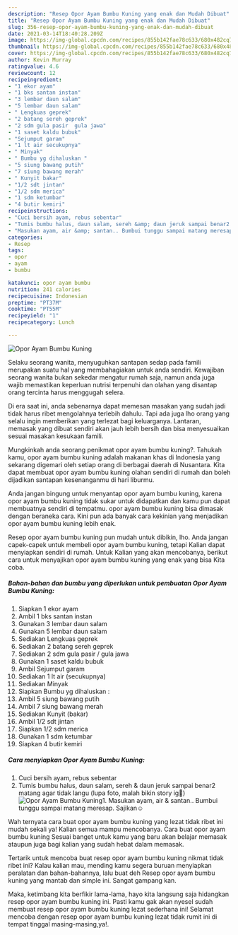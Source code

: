 ```yaml
---
description: "Resep Opor Ayam Bumbu Kuning yang enak dan Mudah Dibuat"
title: "Resep Opor Ayam Bumbu Kuning yang enak dan Mudah Dibuat"
slug: 356-resep-opor-ayam-bumbu-kuning-yang-enak-dan-mudah-dibuat
date: 2021-03-14T18:40:28.209Z
image: https://img-global.cpcdn.com/recipes/855b142fae78c633/680x482cq70/opor-ayam-bumbu-kuning-foto-resep-utama.jpg
thumbnail: https://img-global.cpcdn.com/recipes/855b142fae78c633/680x482cq70/opor-ayam-bumbu-kuning-foto-resep-utama.jpg
cover: https://img-global.cpcdn.com/recipes/855b142fae78c633/680x482cq70/opor-ayam-bumbu-kuning-foto-resep-utama.jpg
author: Kevin Murray
ratingvalue: 4.6
reviewcount: 12
recipeingredient:
- "1 ekor ayam"
- "1 bks santan instan"
- "3 lembar daun salam"
- "5 lembar daun salam"
- " Lengkuas geprek"
- "2 batang sereh geprek"
- "2 sdm gula pasir  gula jawa"
- "1 saset kaldu bubuk"
- "Sejumput garam"
- "1 lt air secukupnya"
- " Minyak"
- " Bumbu yg dihaluskan "
- "5 siung bawang putih"
- "7 siung bawang merah"
- " Kunyit bakar"
- "1/2 sdt jintan"
- "1/2 sdm merica"
- "1 sdm ketumbar"
- "4 butir kemiri"
recipeinstructions:
- "Cuci bersih ayam, rebus sebentar"
- "Tumis bumbu halus, daun salam, sereh &amp; daun jeruk sampai benar2 matang agar tidak langu (lupa foto, malah bikin story ig🤣)"
- "Masukan ayam, air &amp; santan.. Bumbui tunggu sampai matang meresap. Sajikan☺"
categories:
- Resep
tags:
- opor
- ayam
- bumbu

katakunci: opor ayam bumbu 
nutrition: 241 calories
recipecuisine: Indonesian
preptime: "PT37M"
cooktime: "PT55M"
recipeyield: "1"
recipecategory: Lunch

---
```



![Opor Ayam Bumbu Kuning](https://img-global.cpcdn.com/recipes/855b142fae78c633/680x482cq70/opor-ayam-bumbu-kuning-foto-resep-utama.jpg)

Selaku seorang wanita, menyuguhkan santapan sedap pada famili merupakan suatu hal yang membahagiakan untuk anda sendiri. Kewajiban seorang  wanita bukan sekedar mengatur rumah saja, namun anda juga wajib memastikan keperluan nutrisi terpenuhi dan olahan yang disantap orang tercinta harus menggugah selera.

Di era  saat ini, anda sebenarnya dapat memesan masakan yang sudah jadi tidak harus ribet mengolahnya terlebih dahulu. Tapi ada juga lho orang yang selalu ingin memberikan yang terlezat bagi keluarganya. Lantaran, memasak yang dibuat sendiri akan jauh lebih bersih dan bisa menyesuaikan sesuai masakan kesukaan famili. 



Mungkinkah anda seorang penikmat opor ayam bumbu kuning?. Tahukah kamu, opor ayam bumbu kuning adalah makanan khas di Indonesia yang sekarang digemari oleh setiap orang di berbagai daerah di Nusantara. Kita dapat membuat opor ayam bumbu kuning olahan sendiri di rumah dan boleh dijadikan santapan kesenanganmu di hari liburmu.

Anda jangan bingung untuk menyantap opor ayam bumbu kuning, karena opor ayam bumbu kuning tidak sukar untuk didapatkan dan kamu pun dapat membuatnya sendiri di tempatmu. opor ayam bumbu kuning bisa dimasak dengan beraneka cara. Kini pun ada banyak cara kekinian yang menjadikan opor ayam bumbu kuning lebih enak.

Resep opor ayam bumbu kuning pun mudah untuk dibikin, lho. Anda jangan capek-capek untuk membeli opor ayam bumbu kuning, tetapi Kalian dapat menyiapkan sendiri di rumah. Untuk Kalian yang akan mencobanya, berikut cara untuk menyajikan opor ayam bumbu kuning yang enak yang bisa Kita coba.

<!--inarticleads1-->

##### Bahan-bahan dan bumbu yang diperlukan untuk pembuatan Opor Ayam Bumbu Kuning:

1. Siapkan 1 ekor ayam
1. Ambil 1 bks santan instan
1. Gunakan 3 lembar daun salam
1. Gunakan 5 lembar daun salam
1. Sediakan  Lengkuas geprek
1. Sediakan 2 batang sereh geprek
1. Sediakan 2 sdm gula pasir / gula jawa
1. Gunakan 1 saset kaldu bubuk
1. Ambil Sejumput garam
1. Sediakan 1 lt air (secukupnya)
1. Sediakan  Minyak
1. Siapkan  Bumbu yg dihaluskan :
1. Ambil 5 siung bawang putih
1. Ambil 7 siung bawang merah
1. Sediakan  Kunyit (bakar)
1. Ambil 1/2 sdt jintan
1. Siapkan 1/2 sdm merica
1. Gunakan 1 sdm ketumbar
1. Siapkan 4 butir kemiri




<!--inarticleads2-->

##### Cara menyiapkan Opor Ayam Bumbu Kuning:

1. Cuci bersih ayam, rebus sebentar
1. Tumis bumbu halus, daun salam, sereh &amp; daun jeruk sampai benar2 matang agar tidak langu (lupa foto, malah bikin story ig🤣)
<img src="//assets-global.cpcdn.com/assets/icons/button_play-2c75c40dde080a61004c1f40b05d8f140eaff45d7e9e6481dc71c63d2e7c4909.png" alt="Opor Ayam Bumbu Kuning">1. Masukan ayam, air &amp; santan.. Bumbui tunggu sampai matang meresap. Sajikan☺




Wah ternyata cara buat opor ayam bumbu kuning yang lezat tidak ribet ini mudah sekali ya! Kalian semua mampu mencobanya. Cara buat opor ayam bumbu kuning Sesuai banget untuk kamu yang baru akan belajar memasak ataupun juga bagi kalian yang sudah hebat dalam memasak.

Tertarik untuk mencoba buat resep opor ayam bumbu kuning nikmat tidak ribet ini? Kalau kalian mau, mending kamu segera buruan menyiapkan peralatan dan bahan-bahannya, lalu buat deh Resep opor ayam bumbu kuning yang mantab dan simple ini. Sangat gampang kan. 

Maka, ketimbang kita berfikir lama-lama, hayo kita langsung saja hidangkan resep opor ayam bumbu kuning ini. Pasti kamu gak akan nyesel sudah membuat resep opor ayam bumbu kuning lezat sederhana ini! Selamat mencoba dengan resep opor ayam bumbu kuning lezat tidak rumit ini di tempat tinggal masing-masing,ya!.

